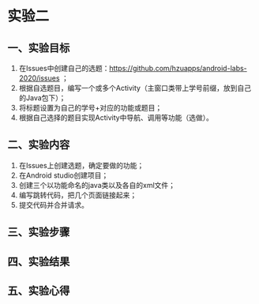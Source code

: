 # 实验二  
## 一、实验目标  
1. 在Issues中创建自己的选题：https://github.com/hzuapps/android-labs-2020/issues ；
2. 根据自选题目，编写一个或多个Activity（主窗口类带上学号前缀，放到自己的Java包下）；
3. 将标题设置为自己的学号+对应的功能或题目；
4. 根据自己选择的题目实现Activity中导航、调用等功能（选做）。
## 二、实验内容  
1. 在Issues上创建选题，确定要做的功能； 
2. 在Android studio创建项目； 
3. 创建三个以功能命名的java类以及各自的xml文件； 
4. 编写跳转代码，把几个页面链接起来；    
5. 提交代码并合并请求。 
## 三、实验步骤  


## 四、实验结果  
## 五、实验心得  
&#160; &#160;
